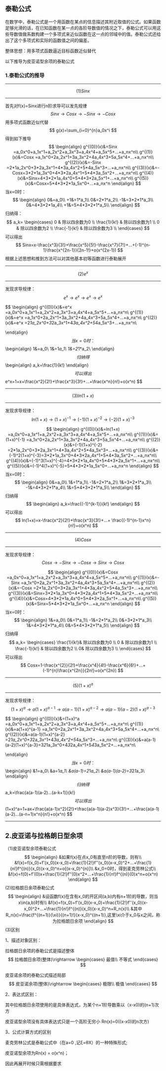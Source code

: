## 泰勒公式

在数学中，泰勒公式是一个用函数在某点的信息描述其附近取值的公式。如果函数足够光滑的话，在已知函数在某一点的各阶导数值的情况之下，泰勒公式可以用这些导数值做系数构建一个多项式来近似函数在这一点的邻域中的值。泰勒公式还给出了这个多项式和实际的函数值之间的偏差。

整体思想：用多项式函数逼近目标函数近似替代

以下推导为皮亚诺型余项的泰勒公式
<!--more-->
### 1.泰勒公式的推导

---

$$
(1)Sinx
$$

---

首先对f(x)=Sinx进行n阶求导可以发先规律
$$
Sinx\rightarrow Cosx\rightarrow -Sinx\rightarrow -Cosx
$$
用多项式函数近似代替
$$
g(x)=\sum_{i=0}^{n}a_0x^i
$$
得到如下推导
$$
\begin{align}
g^{(0)}(x)&=Sinx =a_0x^0+a_1x^1+a_2x^2+a_3x^3+a_4x^4+a_5x^5+...+a_nx^n\\
g^{(1)}(x)&=Cosx =a_1x^0+2a_2x^1+3a_3x^2+4a_4x^3+5a_5x^4+...+a_nx^n\\
g^{(2)}(x)&=-Sinx =2*1a_2x^0+3*2a_3x^1+4*3a_4x^2+5*4a_5x^3+...+a_nx^n\\
g^{(3)}(x)&=-Cosx=3*2*1a_3x^0+4*3*2a_4x^1+5*4*3a_5x^2+...+a_nx^n\\
g^{(4)}(x)&=Sinx=4*3*2*1a_4x^0+5*4*3*2a_5x^1+...+a_nx^n\\
g^{(5)}(x)&=Cosx=5*4*3*2*1a_5x^0+...+a_nx^n
\end{align}
$$
当x=0时：
$$
\begin{align}
0&=a_0\\
+1&=1*a_1\\
0&=2*1*a_2\\
-1&=3*2*1*a_3\\
0&=4*3*2*1a_4\\
+1&=5*4*3*2*1*a_5\\
\end{align}
$$
归纳得：
$$
a_k= \begin{cases}
0 & 除以四余数为0 \\
\frac{1}{k!} & 除以四余数为1 \\
0 & 除以四余数为2 \\
\frac{-1}{k!} & 除以四余数为3 \\
\end{cases}
$$
可以得出
$$
Sinx=x-\frac{x^3}{3!}+\frac{x^5}{5!}-\frac{x^7}{7!}+...+(-1)^{n-1}\frac{x^{2n-1}}{2n-1!}+o(x^{2x-1})
$$
根据上述思想和推到方法可以对其他基本初等函数进行泰勒展开

---

$$
(2)e^x
$$

---

发现求导规律：
$$
e^x\rightarrow e^x\rightarrow e^x\rightarrow e^x
$$

$$
\begin{align}
g^{(0)}(x)&=e^x =a_0x^0+a_1x^1+a_2x^2+a_3x^3+a_4x^4+a_5x^5+...+a_nx^n\\
g^{(1)}(x)&=e^x =a_1x^0+2a_2x^1+3a_3x^2+4a_4x^3+5a_5x^4+...+a_nx^n\\
g^{(2)}(x)&=e^x =2*1a_2x^0+3*2a_3x^1+4*3a_4x^2+5*4a_5x^3+...+a_nx^n\\

\end{align}
$$
当x=0时：
$$
\begin{align}
1&=a_0\\
1&=1*a_1\\
1&=2*1*a_2\\
\end{align}
$$
归纳得
$$
\begin{align}
a_k=\frac{1}{k!}
\end{align}
$$
可以得出
$$
e^x=1+x+\frac{x^2}{2!}+\frac{x^3}{3!}+...+\frac{x^n}{n!}+o(x^n)
$$

---

$$
(3)ln(1+x)
$$

---

发现求导规律：
$$
ln(1+x)\rightarrow (1+x)^{-1}\rightarrow (-1)(1+x)^{-2}\rightarrow (-2)(1+x)^{-3}
$$

$$
\begin{align}
g^{(0)}(x)&=ln(1+x) =a_0x^0+a_1x^1+a_2x^2+a_3x^3+a_4x^4+a_5x^5+...+a_nx^n\\
g^{(1)}(x)&=(1+x)^{-1} =a_1x^0+2a_2x^1+3a_3x^2+4a_4x^3+5a_5x^4+...+a_nx^n\\
g^{(2)}(x)&=(-1)(1+x)^{-2} =2*1a_2x^0+3*2a_3x^1+4*3a_4x^2+5*4a_5x^3+...+a_nx^n\\
g^{(3)}(x)&=(-1)^2(1+x)^{-3}=3*2*1a_3x^0+4*3*2a_4x^1+5*4*3a_5x^2+...+a_nx^n\\
g^{(4)}(x)&=(-1)^3(1+x)^{-4}=4*3*2*1a_4x^0+5*4*3*2a_5x^1+...+a_nx^n\\
g^{(5)}(x)&=(-1)^4(1+x)^{-5}=5*4*3*2*1a_5x^0+...+a_nx^n
\end{align}
$$
当x=0时：
$$
\begin{align}
0&=a_0\\
1&=1*a_1\\
-1&=2*1*a_2\\
1&=3*2*1*a_3\\
-1&=4*3*2*1*a_4\\
1&=5*4*3*2*1*a_5\\
\end{align}
$$
归纳得
$$
\begin{align}
a_k=\frac{(-1)^{k-1}}{k!}
\end{align}
$$
可以得出
$$
ln(1+x)=x-\frac{x^2}{2!}+\frac{x^3}{3!}+...+ \frac{(-1)^{n-1}x^n}{n!}+o(x^n)
$$


---

$$
(4)Cosx
$$

---

发现求导规律：
$$
Cosx\rightarrow -Sinx\rightarrow -Cosx\rightarrow Sinx\rightarrow Cosx
$$



$$
\begin{align}
g^{(0)}(x)&=Cosx =a_0x^0+a_1x^1+a_2x^2+a_3x^3+a_4x^4+a_5x^5+...+a_nx^n\\
g^{(1)}(x)&=-Sinx =a_1x^0+2a_2x^1+3a_3x^2+4a_4x^3+5a_5x^4+...+a_nx^n\\
g^{(2)}(x)&=-Cosx =2*1a_2x^0+3*2a_3x^1+4*3a_4x^2+5*4a_5x^3+...+a_nx^n\\
g^{(3)}(x)&=Sinx=3*2*1a_3x^0+4*3*2a_4x^1+5*4*3a_5x^2+...+a_nx^n\\
g^{(4)}(x)&=Cosx=4*3*2*1a_4x^0+5*4*3*2a_5x^1+...+a_nx^n\\
g^{(5)}(x)&=Sinx=5*4*3*2*1a_5x^0+...+a_nx^n
\end{align}
$$
当x=0时：
$$
\begin{align}
1&=a_0\\
0&=1*a_1\\
-1&=2*1*a_2\\
0&=3*2*1*a_3\\
1&=4*3*2*1*a_4\\
0&=5*4*3*2*1*a_5\\
\end{align}
$$
归纳得
$$
a_k= \begin{cases}
\frac{1}{k!}& 除以四余数为0 \\
0 & 除以四余数为1 \\
\frac{-1}{k!}  & 除以四余数为2 \\
0& 除以四余数为3 \\
\end{cases}
$$
可以得出
$$
Cosx=1-\frac{x^{2}}{2!}+\frac{x^4}{4!}-\frac{x^6}{6!}+...+(-1)^{n}\frac{x^{2n}}{2n!}+o(x^{2n})
$$

---

$$
(5)(1+x)^a
$$

---

发现求导规律：
$$
(1+x)^a\rightarrow a(1+x)^{a-1}\rightarrow a(a-1)(1+x)^{a-2}\rightarrow a(a-1)(a-2)(1+x)^{a-3}
$$

$$
\begin{align}
g^{(0)}(x)&=(1+x)^a =a_0x^0+a_1x^1+a_2x^2+a_3x^3+a_4x^4+a_5x^5+...+a_nx^n\\
g^{(1)}(x)&=a(1+x)^{a-1} =a_1x^0+2a_2x^1+3a_3x^2+4a_4x^3+5a_5x^4+...+a_nx^n\\
g^{(2)}(x)&=a(a-1)(1+x)^{a-2} =2*1a_2x^0+3*2a_3x^1+4*3a_4x^2+5*4a_5x^3+...+a_nx^n\\
g^{(3)}(x)&=a(a-1)(a-2)(1+x)^{a-3}=3*2*1a_3x^0+4*3*2a_4x^1+5*4*3a_5x^2+...+a_nx^n\\

\end{align}
$$
当x=0时：
$$
\begin{align}
&1=a_0\\
&a=1*a_1\\
&a(a-1)=2*1*a_2\\
&a(a-1)(a-2)=3*2*1*a_3\\
\end{align}
$$
归纳得
$$
a_k=\frac{a(a-1)(a-2)...(a-k+1)}{k!}
$$
可以得出
$$
(1+x)^a=1+ax+\frac{a(a-1)x^2}{2!}+\frac{a(a-1)(a-2)x^3}{3!}+...+\frac{a(a-1)(a-2)...(a-n+1)x^n}{n!}+o(x^n)
$$

---

## 2.皮亚诺与拉格朗日型余项

（1)皮亚诺型余项泰勒公式
$$
\begin{align}
&如果f(x)在点x_0有直至n阶的导数，则有\\
&f(x)=f(x_0)+f'(x_0)(x-x_0)+\frac{1}{2!}f''(x_0)(x-x_0)^2+...+\frac{1}{n!}f^{(n)}(x_0)(x-x_0)^n+o[(x-x_0)^{n}]\\
&x_0=0时，得到麦克劳林公式\\
&f(x)=f(0)+f'(0)x+\frac{1}{2!}f''(0)x^2+...+\frac{1}{n!}f^{(n)}(0)x^n+o(x^n)
\end{align}
$$
(2)拉格朗日余项泰勒公式
$$
\begin{align}
&设函数f(x)在含有x_0的开区间(a,b)内有n+1阶的导数，则当x\in(a,b)时有\\
&f(x)=f(x_0)+f'(x_0)(x-x_0)+\frac{1}{2!}f''(x_0)(x-x_0)^2+...+\frac{1}{n!}f^{(n)}(x_0)(x-x_0)^n+R_n(x)\\
&其中R_n(x)=\frac{f^{(n+1)}(\xi)}{(n+1)!}(x-x_0)^{(n+1)},这里\xi介于x_0与x之间，称为拉格朗日余项
\end{align}
$$
(3)区别

1、描述对象区别：

拉格朗日余项的泰勒公式是描述整体
$$
拉格朗日余项(整体)\rightarrow \begin{cases}
最值\\
不等式
\end{cases}
$$


皮亚诺余项的泰勒公式描述局部
$$
皮亚诺余项(整体)\rightarrow \begin{cases}
极限\\
极值
\end{cases}
$$


2、表达式区别：

其中拉格朗日余项使用的是具体表达式，为某个n+1阶导数乘以（x-x0)的(n+1)次方

皮亚诺型余项没有具体表达式只是一个高阶无穷小 Rn(x)=0((x-x0)的n次方)

3、公式计算方式的区别

麦克劳林公式是泰勒公式中（在a=0 ,记ξ=θX）的一种特殊形式;

皮亚诺型余项为Rn(x) = o(x^n)；

因此再展开时候只需根据要求

